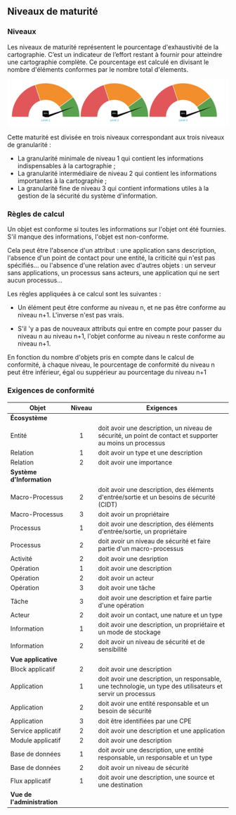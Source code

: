 ## Niveaux de maturité

### Niveaux

Les niveaux de maturité représentent le pourcentage d'exhaustivité de la cartographie.
C’est un indicateur de l’effort restant à fournir pour atteindre une cartographie complète.
Ce pourcentage est calculé en divisant le nombre d'éléments conformes par le nombre total d'élements.

[<img src="images/maturity.png" width="600">](images/maturity.png)

Cette maturité est divisée en trois niveaux correspondant aux trois niveaux de granularité :

* La granularité minimale de niveau 1 qui contient les informations indispensables à la cartographie ;
* La granularité intermédiaire de niveau 2 qui contient les informations importantes à la cartographie ;
* La granularité fine de niveau 3 qui contient informations utiles à la gestion de la sécurité du système d'information.

### Règles de calcul

Un objet est conforme si toutes les informations sur l'objet ont été fournies.
S'il manque des informations, l'objet est non-conforme.

Cela peut être l'absence d'un attribut : une application sans description, l'absence d'un point de contact pour une entité, 
la criticité qui n'est pas spécifiés... ou l'absence d'une relation avec d'autres objets : un serveur sans applications, un processus sans acteurs, 
une application qui ne sert aucun processus...

Les règles appliquées à ce calcul sont les suivantes :

* Un élément peut être conforme au niveau n, et ne pas être conforme au niveau n+1. L'inverse n'est pas vrais.

* S'il 'y a pas de nouveaux attributs qui entre en compte pour passer du niveau n au niveau n+1, l'objet conforme au niveau n reste conforme au niveau n+1.

En fonction du nombre d'objets pris en compte dans le calcul de conformité, à chaque niveau,
le pourcentage de conformité du niveau n peut être inférieur, égal ou suppérieur au pourcentage du niveau n+1

### Exigences de conformité


| Objet | Niveau | Exigences |
|---    |:-:     |---              |
| **Écosystème** | | |
| Entité | 1 | doit avoir une description, un niveau de sécurité, un point de contact et supporter au moins un processus |
| Relation | 1 | doit avoir un type et une description |
| Relation | 2 | doit avoir une importance |
| **Système d'Information** | | |
| Macro-Processus | 2 | doit avoir une description, des éléments d'entrée/sortie et un besoins de sécurité (CIDT) |
| Macro-Processus | 3 | doit avoir un propriétaire |
| Processus | 1 | doit avoir une description, des éléments d'entrée/sortie, un propriétaire  |
| Processus | 2 | doit avoir un niveau de sécurité et faire partie d'un macro-processus |
| Activité | 2 | doit avoir une desription |
| Opération | 1 | doit avoir une description |
| Opération | 2 | doit avoir un acteur |
| Opération | 3 | doit avoir une tâche |
| Tâche | 3 | doit avoir une description et faire partie d'une opération |
| Acteur | 2 | doit avoir un contact, une nature et un type |
| Information | 1 | doit avoir une description, un propriétaire et un mode de stockage |
| Information | 2 | doit avoir un niveau de sécurité et de sensibilité |
| **Vue applicative** | | |
| Block applicatif | 2 | doit avoir une description |
| Application | 1 | doit avoir une description, un responsable, une technologie, un type des utilisateurs et servir un processus |
| Application | 2 | doit avoir une entité responsable et un besoin de sécurité |
| Application | 3 | doit être identifiées par une CPE |
| Service applicatif | 2 | doit avoir une description et une application |
| Module applicatif | 2 | doit avoir une description |
| Base de données | 1 | doit avoir une description, une entité responsable, un responsable et un type |
| Base de données | 2 | doit avoir un niveau de sécurité |
| Flux applicatif | 1 | doit avoir une description, une source et une destination |
| **Vue de l'administration** | | |

